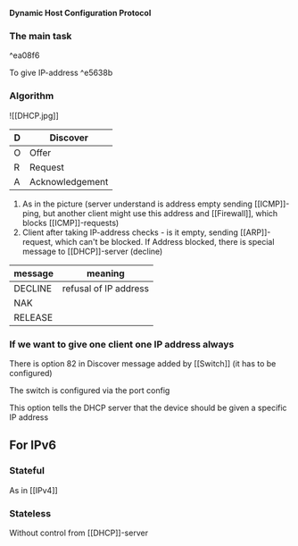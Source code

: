 **Dynamic Host Configuration Protocol**

### The main task

^ea08f6

To give IP-address ^e5638b

### Algorithm
![[DHCP.jpg]]

| D   | Discover        |
| --- | --------------- |
| O   | Offer           |
| R   | Request         |
| A   | Acknowledgement |
1) As in the picture (server understand is address empty sending [[ICMP]]-ping, but another client might use this address and [[Firewall]], which blocks [[ICMP]]-requests)
2) Client after taking IP-address checks - is it empty, sending [[ARP]]-request, which can't be blocked. If Address blocked, there is special message to [[DHCP]]-server (decline) 

| message | meaning               |
| ------- | --------------------- |
| DECLINE | refusal of IP address |
| NAK     |                       |
| RELEASE |                       |

### If we want to give one client one IP address always
There is option 82 in Discover message added by [[Switch]] (it has to be configured)

The switch is configured via the port config

This option tells the DHCP server that the device should be given a specific IP address

## For IPv6
### Stateful
As in [[IPv4]]
### Stateless
Without control from [[DHCP]]-server

